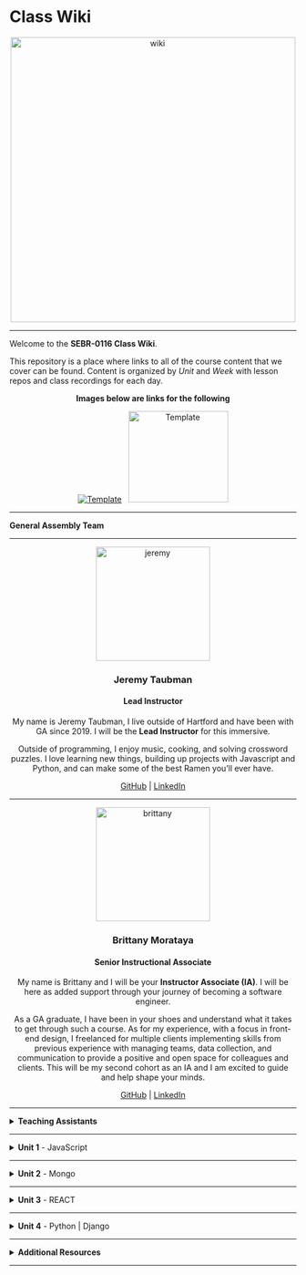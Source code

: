 # Class Wiki

<div align="center">
  <img src="https://i.imgur.com/WNe3NwE.png" alt="wiki" height="500">
</div>

___
Welcome to the <b>SEBR-0116 Class Wiki</b>.

This repository is a place where links to all of the course content that we cover can be found. Content is organized by <i>Unit</i> and <i>Week</i> with lesson repos and class recordings for each day.
<br>


<div align="center" display:"row">
<b>Images below are links for the following</b>




<a href="https://github.com/seir-/daily_js_challenges" target="_blank"><img src="https://i.imgur.com/W2YYUOPb.png" alt="Template"></a>  &nbsp; 
<a href="https://github.com/seir-123/cs_data_structures" target="_blank"><img src="https://i.imgur.com/Bq75otNm.png" alt="Template" height="160" width="175" ></a>
</div>



____
<strong>General Assembly Team</strong>



____

<div align="center">
  <img width="200px" src="https://i.imgur.com/xDwQZ7E.png" alt="jeremy">
  <h3>Jeremy Taubman</h3>
  <h4>Lead Instructor</h4>
  <p>My name is Jeremy Taubman, I live outside of Hartford and have been with GA since 2019. I will be the <b>Lead Instructor</b> for this immersive.</p>
  <p>Outside of programming, I enjoy music, cooking, and solving crossword puzzles. I love learning new things, building up projects with Javascript and Python, and can make some of the best Ramen you’ll ever have.</p>
  <span><a href="https://github.com/taubman33">GitHub</a> | <a href="https://www.linkedin.com/in/jeremy-taubman/">LinkedIn</a></span>
  <br>
</div>

____

<div align="center">
  <img width="200px" src="https://i.imgur.com/TkTJmAs.png" alt="brittany">
  <h3>Brittany Morataya</h3>
  <h4>Senior Instructional Associate</h4>
  <p>My name is Brittany and I will be your <b>Instructor Associate (IA)</b>. I will be here as added support through your journey of becoming a software engineer.</p>
  <p>As a GA graduate, I have been in your shoes and understand what it takes to get through such a course. As for my experience, with a focus in front-end design, I freelanced for multiple clients implementing skills from previous experience with managing teams, data collection, and communication to provide a positive and open space for colleagues and clients. This will be my second cohort as an IA and I am excited to guide and help shape your minds.</p>
  <span><a href="https://github.com/bmorataya3">GitHub</a> | <a href="https://www.linkedin.com/in/brittany-morataya/">LinkedIn</a></span>
  <br>
</div>


____


<details><summary><strong>Teaching Assistants</strong></summary><p>

<p>TAs will lead nightly study and debugging sessions that are <b>highly recommended</b> to attend.</p>

<div align="center">
  <img width="200px" src="" alt="">
  <h3>NAme/h3>
  <h4>Teaching Assistant</h4>
  <p>Aboue</p>
  <span><a href="https://github.com/kavdesilva">GitHub</a>  | <a href="https://www.linkedin.com/in/kristina-vanbergen-desilva/">LinkedIn</a></span>
  <br>
</div>

____



____
<details><summary><strong>Class Policies</strong></summary><p>

Below, you will find Class Policies and Requirements as laid out in Orientation and conveyed by the Instructional Team.  We compile them here for your reference and review.

</p>

<ul type="none">

<li><details><summary><strong>Code of Conduct</strong></summary><p>

<ul>
  <li>Foster a productive classroom environment.</li>
  <li>Treat others with respect and dignity.</li>
  <li>Remember that everyone is coming at this with a different background.</li>
  <li>Professionalism in all methods of communication, both in-person <i>and</i> online.
    <ul>
      <li>Slack is an extension of our on-campus community. We ask that you remain courteous, respectful, and professional while engaging on Slack.</li>
    </ul>
  </li>
  <li><b>Zero tolerance for plagiarism and cheating.</b></li>
</ul>

</p></details></li>

<li><details><summary><strong>Deliverable Submission Requirements</strong></summary><p>

<ul>
  <li>Deliverables must be submitted following the <a href="https://github.com/SEIR-123/template_pull_request">PR Guidelines</a>.</li>
  <li>Students must meet deliverable requirements for the submission to be marked as "Complete".</li>
  <li>Deliverables are <i>always</i> due the following class day at the beginning of class, unless otherwise stated.</li>
  <li>There is a grace period for re-submission or late submission.  All re-submits/late submits are due the <b>Monday following the week of assignment</b>.
    <ul>
      <li>Deliverables assigned on Fridays <b>do not</b> have a re-submit <i>or</i> late submit grace period.</li>
      <li>Deliverables submitted <i>after</i> the grace period <b>will not</b> be graded or accepted and will be marked as "Incomplete".</li>
    </ul>
  </li>
</ul>

</p></details></li>

<li><details><summary><strong>Graduation Requirements</strong></summary><p>

<ul>
  <li>Meet Project Requirements.
    <ul><li>Satisfactorily complete and present a project for <i>each</i> of the <b>4</b> units.</li></ul>
  </li>
  <li>Submit and complete a <i>minimum</i> of <b>80%</b> of deliverables (labs, homework, etc.).</li>
  <li>Adhere to attendance policy.
    <ul>
      <li>Students are allowed <b>3</b> absences over the <i>entire</i> course.</li>
      <li><b>3</b> tardies or early departures equals <b>1</b> absence.</li>
      <li>Tardy policy <i>includes</i> Outcomes participation.</li>
    </ul>
  </li>
</ul>

</p></details></li>

<li><details><summary><strong>A Note on Plagiarism</strong></summary><p>

<ul>
  <li>Plagiarism is a serious offense and grounds for immediate withdrawal.</li>
  <li>You are encouraged to ask others, including students, instructors, and sites like <i>Stack Overflow</i> for help. However, it is <b><i>not acceptable to copy</i></b> another persons code and submit it as your own. More importantly, it is detrimental to your own learning and growth.</li>
  <li>Small snippets of code that solve small problems taken from sites like <i>Stack Overflow</i> are generally an exception to this rule. If you aren't sure, it is your responsibility to <b><i>ask your instructor</i></b>. To be on the safe side, we ask that you credit the person/resource you got the code from in a comment, and let an instructor take a look at it.</li>
</ul>

</p></details></li>

Observed Holidays

<p>
The following dates are observed Holidays for this immersive.  There will be no class days on or within any of the date ranges listed below.  These will not decrease the overall length of the immersive, but add on additional replacement days to the end to fulfill the 12 weeks. If you have any questions regarding Holidays, or have a special circumstance, please don't hesitate to reach out to your instructional team.
</p>

| Holiday | Date(s) |
|:---:|:---:|
| January 15th| February 19th |
| March 29th | April 1st |


</details>
____

# Class Schedule

### Unit 1 - 
	Week 1 - JS, DOM Manipulation
	Week 2 - JS Higher Order Functions, OOP, API calls + Axios
	Week 3 - Project 1 (API Call / JS Game)

### Unit 2 - 
	Week 4 -Mongo, Mongoose, Express
	Week 5 -  Mongoose with Express, Full Stack Development
	Week 6 - Project 2 (Mongoose /  Axios)

### Unit 3 -
	Week 7 -  React Basics, React Hooks
	Week 8 -  React Router and Axios
	Week 9 - Group MERN Stack Project

### Unit 4 -
	  Week 10 - Python, Django
	  Week 11 - Django Serializers, Group Hackathon
	  Week 12 - Capstone Project  


</p></details></li>

____

<details><summary><strong>Unit 1</strong> - JavaScript</summary><p>

<ul type="none">

  <li><details><summary><strong>Week 1</strong></summary><p>

  <p>
  In Week 1, we review the fundamental concepts of <b>JavaScript</b> along with introducing <b>git</b> workflow, <b>terminal</b> commands, and writing professional <b>markdown</b> files. We also learn about the <b>JavaScript DOM</b> and how to use <b>events</b> to affect it.
  </p>

  | Monday | Tuesday | Wednesday | Thursday | Friday |
  |:---:|:---:|:---:|:---:|:---:|
  |HOLIDAY | Introductions | [JS Intro- Datatypes](https://github.com/SEBR-0116/u1_js_intro_datatypes/blob/main/README.md)  | [Functions and Scopes](https://github.com/SEBR-0116/u1_js_functions_and_scope/blob/main/README.md) | [DOM Events](https://github.com/SEBR-0116/u1_lesson_js_dom_events)
  |   |[CLI Intro](https://github.com/SEBR-0116/u1_CLI_intro)  | [Arrays](https://github.com/SEBR-0116/u1_js_arrays/blob/main/README.md)   |[Functions Lab](https://github.com/SEBR-0116/u1_functions_lab/blob/main/README.md) | [Color Switcher](https://github.com/SEBR-0116/u1_lab_dom_color_switcher)
  |  |[InstallFest](https://github.com/SEBR-0116/u1_Installfest)   |[Control Flow](https://github.com/SEBR-0116/u1_js_control_flow/blob/main/README.md)    |[Array Iterators](https://github.com/SEBR-0116/u1_array_iterators) | [JS Dots Game Lab](https://github.com/SEBR-0116/u1_lab_dom_dots)| 
  |  |[Git](https://github.com/SEBR-0116/u1_lesson_git_intro) |[Data Types Practice](https://github.com/SEBR-0116/U1_data_types_practice)    | [HOF Lab](https://github.com/SEBR-0116/u1_lab_HOF_lab/tree/main)  |[Connect Four](https://github.com/SEBR-0116/u1_hw_Connect_four/blob/main/README.md) |  |
  |  |[Git PAT](https://github.com/SEBR-0116/u1_git_PAT)  |[CYOA](https://github.com/SEBR-0116/u1_hw_control_flow_adventure/tree/main)  | [CodeWars Challenges](https://github.com/SEBR-0116/u1_hw_codewars_challenges/blob/main/README.md)  | [Tic Tac Toe](https://github.com/SEBR-0116/u1_hw_tic_tac_toe)
  |  |[Command Line Practice](https://github.com/SEBR-0116/u1_hw_star_wars-1/blob/main/README.md) | | Flex| [Connect 4](https://github.com/SEIR-0911/u1_hw_Connect_four)  |

  <ul type="none">

  <li><details><summary>Class Recordings</summary><p>

  | Monday | Tuesday | Wednesday | Thursday | Friday |
  |:---:|:---:|:---:|:---:|:---:|
  | [Holiday]()| [Recording](https://generalassembly.zoom.us/rec/share/LS12mi2nEiAzx22_uOLbVeNbnpdy9ktwX95QP0cethTFjF7NUgx2IzTXBzVIiHjY.-PykKpNMGSfExl1X)|[Recording](https://generalassembly.zoom.us/rec/share/pn_Tgtmwtu3wxdTGKX6J5LaxRpOywb6bFHR7_bN84RfHxPPvx2JFkgNrjOzZkVTU._RFrpvKDU5yoFm9F)| [Recording](https://generalassembly.zoom.us/rec/share/Nk1O-Px8PRCWcDHTl6kXnP9UHUurATJcZ5RVbladq5YocPuHUG9S5u006kTQbq0t.gHa-edWFDkeDdQrF)| [Recording](https://generalassembly.zoom.us/rec/share/1ur2fKnuqh2X-sfiO-78_JvwtLu8A6fkpEUe2O6KWQzknHrSJszN3yALvTTOt3v8.Z5MnZnprVWjiAoPc)|
  | Passcode: ``  | Passcode: `j?6r#$r!` | Passcode: `Ba?n28%J` | Passcode: `5BdD!T0` | Passcode: `Vbe0Nhm*` |

  </p></details></li>

  </ul>

  ___
  </p></details></li>

  <li><details><summary><strong>Week 2</strong></summary><p>

  <p>
  In Week 2, we practice more <b>DOM Manipulation</b> and are introduced to <b>Daily JavaScript Challenges</b> and basic algorithmic problem-solving. We learn about <b>ES6</b> syntax along with <b>Higher Order Functions</b> and <b>Object Oriented Programming</b> in JavaScript. At the end of the week, we learn how to call on external data sources with <b>APIs</b>.
  </p>

 
  | Monday | Tuesday | Wednesday | Thursday | Friday |
|:---:|:---:|:---:|:---:|:---:|
|  [JS Objects](https://github.com/SEBR-0116/u1_lesson_js_objects/blob/main/README.md) |Wireframing| [Responsive CSS](https://github.com/SEBR-0116/u1_responsive_css/blob/main/README.md)  | [Weather API Lab](https://github.com/SEBR-0116/u1_lab_weather-api/blob/main/README.md) | Project Week Starts|
|[Jurassic Object Lab](https://github.com/SEBR-0116/u1_lab_jurassic_objects/blob/main/README.md)|   [Intro to APIs](https://github.com/SEBR-0116/u1_axios-api-intro) | [Resume Lab](https://github.com/SEIR-0911/u1_lab_personal_resume)  | | [Prompt 1](https://github.com/SEBR-0116/u1_project_prompt/blob/main/README.md) ||
  |[ES6 Syntax](https://github.com/SEBR-0116/u1_lesson_ES6) |[Poke'mon Lab](https://github.com/SEBR-0116/u1_pokemon-api-lab/blob/main/README.md)   | OUTCOMES |Deployment  |  |  
  | [Calculator](https://github.com/SEBR-0116/u1_JS_calculator_lab/tree/main)  |  ||  |  |
  

 <ul type="none">



 <li><details><summary>Class Recordings</summary><p>


| Monday | Tuesday | Wednesday | Thursday | Friday |
 |:---:|:---:|:---:|:---:|:---:|
| [Recording](https://generalassembly.zoom.us/rec/share/1Dm6q1E7J2_YUtGfxEvMU6d2CgduTRyOozASf0jROuq4kNBaVsCFh3xumHNYMR9x.x-cL3kb4PAqLVZ0m)|[Recording]() | [Recording]() |  [Recording]() | [Recording]()|
 | Passcode:`h%sx5&JV`  | Passcode:``| Passcode:`` | Passcode: `` | Passcode: `` | 

 </p></details></li>
 
  </ul>

  </p></details></li>

</p></details>
  

___
   
   
<details><summary><strong>Unit 2</strong> - Mongo </summary><p>

<ul type="none">

  <li><details><summary><strong>Week 4</strong></summary><p>

   <p>
     In Week 4, we learn all about <b>Mongo</b> with <b>Express</b>. We learn the concepts of <b>associations</b>, <b>data</b>, and about <b>routes & conteollers</b>. 
  </p>


| Monday | Tuesday | Wednesday | Thursday | Friday |
  |:---:|:---:|:---:|:---:|:---:|
 <!-- | [Mongo Install](https://github.com/SEBR-0116/u2_lesson_mongo_install/blob/main/README.md)|[Mongoose Data](https://github.com/SEBR-0116/u2_lesson_mongoose_data_model-1) | [Express Full Stack Demo](https://github.com/SEBR-0116/express_full_stack_demo) | [ERD](https://github.com/SEBR-0116/u2_lesson_ERD) | [Express from Scratch](https://github.com/taubman33/u2_lab_express_api/blob/main/README.md)  ||
  | [Mongo Command](https://github.com/SEBR-0116/u2_lesson_mongoDB/blob/main/README.md) | [Mongoose Associations](https://github.com/SEBR-0116/u2_lesson_mongoose_associations/tree/main) | [Express Intro](https://github.com/SEBR-0116/u2_express_intro_and_middleware/tree/main)  | [Express Controller](https://github.com/SEBR-0116/u3_lesson_express_controllers/blob/main/README.md) | [Mongoose w/Express](https://github.com/SEBR-0116/u2_lesson_mongoose_express) |
  | [Mongo Lab](https://github.com/SEIR-0508/u2_lab_mongoDB_sneakers/tree/main)  |  [Mongoose Lab](https://github.com/SEBR-0116/u2_mongoose_lab/blob/main/README.md) |[Express Routes](https://github.com/SEBR-0116/u3_lesson_express_routing/blob/main/README.md)|  | [Mongoose Plants](https://github.com/SEBR-0116/u2_hw_mongoose_plants/blob/main/README.md)  |
  |[Atlas Set up](https://github.com/SEBR-0116/u2_mongo_atlas_setup/blob/main/README.md)   | |[Express Fruits](https://github.com/SEBR-0116/express_fruits/blob/main/readme.md)  |  |  |
  | [Mongo Burgers](https://github.com/SEBR-0116/u2_hw_mongo_burgers)  || OUTCOMES ||  |
  |  | |  |  |  | -->

<ul type="none">

 

  <li><details><summary>Class Recordings</summary><p>

| Monday | Tuesday | Wednesday | Thursday | Friday |
  |:---:|:---:|:---:|:---:|:---:|
 <!-- | [Recording](https://generalassembly.zoom.us/rec/share/KojBx5iid6CQ9MYIamujd_8QfxfmiC2pftExgGZ9Bvh4DhXIPxVaJg5cSzz-L1JE.vOdp6Lqj3JWhiK8p) | [Recording](https://generalassembly.zoom.us/rec/share/ZUXppiomUy9iI2h2lALlb2nhRUQcvpSJDtxFJ3IobDx_tB8MlKTzXqnyOQtNF1HD.AVmQTJO2cr7zXTEz) | [Recording]() | [Recording](https://generalassembly.zoom.us/rec/share/MAX9zoNVjUa9UOk-cFGNLpVkrMEoPyJ7m7K3EbioIhS8g_koT_Uv_yB_18WYYwkG.mZ1Bzesmz7OTXOGB) | [Recording]() |
  | Passcode: `1#6APOT%` | Passcode: `9@xxf0?@` | Passcode: `` | Passcode: `k+gv3m?W` | Passcode: `` | -->

  </p></details></li>

  </ul>

  ___
  </p></details></li>

  <li><details><summary><strong>Week 5</strong></summary><p>

  <p>
  In Week 5 we continue to work with Express from scratch, Authorization and following it up with a full stackathon for practice
  </p>


| Monday | Tuesday | Wednesday | Thursday | Friday |
 <!-- |:---:|:---:|:---:|:---:|:---:|
  | [Express/Mongoose Review](https://github.com/SEBR-0116/u2_heroes_and_villains_api/tree/main) | [Group Git](https://github.com/SEBR-0116/u2_lesson_group_git) | Stackathon day | Presentations  | [Project 2](https://github.com/SEBR-0116/project2/blob/main/README.md) |
  | [Express fron Scratch](https://github.com/taubman33/u2_lab_express_api/blob/main/README.md) |  [Reg ex (optional)](https://github.com/SEBR-0116/u2_lesson_regEx_js/tree/main)| OUTCOMES |  [Project 2 setup](https://github.com/SEBR-0116/project2/blob/main/README.md)    ||
  | |[OAuth (optional)](https://github.com/SEBR-0116/u2_lesson_oAuth) |   | |  |
  |  | Stackaton Day 1 | |  |  |-->
 


  <li><details><summary>Class Recordings </summary><p>

| Monday | Tuesday | Wednesday | Thursday | Friday |
  |:---:|:---:|:---:|:---:|:---:|
 <!-- | [Recording]() | [Recording]() | [Recording]() | [Recording]() | [Recording](https://generalassembly.zoom.us/rec/share/JUgAoH5tc3metfg--hbDVq87qrDH35L9NSFgDQ_DSaRKMNyb3JtMFZ5X21HthGrF.04HUrTQwqzTbZxDT) |
  | Passcode: `` | Passcode: `` | Passcode: `` | Passcode: `` | Passcode: `7*+Zxm%Z` |-->
 
  </p></details></li>
  
  </ul>

  </p></details></li>

</p></details>

 


___
<details><summary><strong>Unit 3</strong> - REACT </summary><p>

<ul type="none">

  <li><details><summary><strong>Week 7</strong></summary><p>

  <p>
  In Week 7 we learn all about React and what an amazing JavaScript library it can be for developers. We learn the concepts of components, props, and about React Hooks and functional components. We learn about useState and how to use it to manage our state within our apps. We also get into how we can use useEffect to make axios calls in our React apps. Finally, at the end of the week, we learn React Router, a powerful tool for navigating around our virtual DOM.
  </p>

 
 | Monday | Tuesday | Wednesday | Thursday | Friday |
  |:---:|:---:|:---:|:---:|:---:|
  <!--| [Intro to React](https://github.com/SEBR-0116/u3_lesson_intro_to_react/blob/main/README.md)| [React Router](https://github.com/SEBR-0116/u3_react_router_intro/blob/main/README.md)  |[Component hierarchy Diagram](https://github.com/SEBR-0116/u3_lesson_component_hierarchy/blob/main/README.md) |  [Reat State](https://github.com/SEBR-0116/u3_lesson_state_and_hooks) | [UseEffect](https://github.com/SEBR-0116/u3_lesson_useEffect/tree/main) | 
  |[LOTR Lab](https://github.com/SEBR-0116/u3_lab_react_LOTR/blob/main/README.md)| [Mapping Components](https://github.com/SEBR-0116/u3_lesson_react_mapping_components-1)  | [Portfolio](https://github.com/SEBR-0116/u3_react_portfolio_lab) |  [Likes Lab](https://github.com/SEBR-0116/u3_lab_likes) | [React API's](https://github.com/SEBR-0116/u3_lesson_react_APIs) |
  |[Korilla Lab](https://github.com/SEBR-0116/u3_react_Korilla_receipts/tree/main)| [Mapping Lab](https://github.com/SEBR-0116/u3_lab_mapping_contacts/blob/main/README.md)| OUTCOMES   | [React Forms](https://github.com/SEBR-0116/u3_react_forms/tree/main)    | [SWAPI Axios Lab](https://github.com/SEBR-0116/u3_react_axios_lab/blob/main/README.md) |
  | | [Mapping Movies](https://github.com/SEBR-0116/u3_hw_movie_mapping) |  | [Groceries Lab](https://github.com/SEBR-0116/u3_lab_groceries) |  |
  |  |  |  | [ATM Lab](https://github.com/SEBR-0116/u3_lab_react_ATM) | |
|||| [Password Validator](https://github.com/SEBR-0116/u3_lab_password_validator/blob/main/README.md) | |
| | | | |-->


  <ul type="none">

 
 
 <li><details><summary>Class Recordings</summary><p>

| Monday | Tuesday | Wednesday | Thursday | Friday |
  |:---:|:---:|:---:|:---:|:---:|
  <!--| [Recording](https://generalassembly.zoom.us/rec/share/WD_KuZz8-nKMuJo9vjZ8C0wmowgQrK9Iat9lVlBhJYXRYQgetRjnNawgpoArvTId.JjVBK8qbu6vf_LJ4) | [Recording](https://generalassembly.zoom.us/rec/share/BE7muJb-EOzojTb6NShYuoy4E8V6XpSmzEMYslxDdmp2nWtXWFShCjbv1dsAH_Sc.Z3hTUcwBXz4ediqP)| [Recording](https://generalassembly.zoom.us/rec/share/td28MAQhMXjq-ovIe-I-sS-WKYOu5Rl15PnjOKGOJXhuAn1fZFLmeFxbnOA16WEe.Ie3qcebXLoLDbCm1) | [Recording](https://generalassembly.zoom.us/rec/share/OqiPqbHElrAowsfO7jKCO7MMyeIxT7yWI5wlV5HEBhH9ZCQbVyflKOiBIoqCf13o.SldeSPzNrNgskygm) | [Recording] |
  | Passcode: `6mn6U3#m` | Passcode: `b5GM?30d` |  Passcode: `E^yB7HWy` | Passcode: `@6fiwG!m` |  Passcode: `` -->

  </p></details></li>

  </ul>

  ___
  </p></details></li>



  <li><details><summary><strong>Week 8</strong></summary><p>

  <p>
  In Week 8, we continue to work with React Functional Components, learning about some amazing Hooks like useEffect and useContext, as well as two powerful libraries, Axios and the React Router
  </p>

 
 | Monday | Tuesday | Wednesday | Thursday | Friday |
  |:---:|:---:|:---:|:---:|:---:|
 <!-- |[Router II](https://github.com/SEBR-0116/u3_lesson_react_router) [UseEffect](https://github.com/SEBR-0116/u3_lesson_useEffect) | [useContext](https://github.com/seir-123/u2_lesson_useContext) | Hackathon| Hackathon | Hackathon Presentations |
  |[Router Lab](https://github.com/SEBR-0116/u3_lab_react_router)    |[Context Lab](https://github.com/seir-123/u2_react_useContext_lab)  |OUTCOMES |  [Project 3 prompt](https://github.com/seir-123/project2_prompt/blob/main/README.md)  |  |
  | | [React States Lab](https://github.com/SEBR-0116/u3_react_states_lab/blob/main/README.md) |  | ||
| | [FrontEnd Hackathon](https://github.com/SEBR-0116/u3_lab_react_axios_foodE/blob/main/README.md) |  | ||
| | Axios Lab II |  | ||-->
  

  <ul type="none">

  <li><details><summary>Class Recordings</summary><p>

| Monday | Tuesday | Wednesday | Thursday | Friday |
  |:---:|:---:|:---:|:---:|:---:|
  <!--| [Recording](https://generalassembly.zoom.us/rec/share/p1ul2ouA1Wo2Era8Tf1ja_rixy4frrdhnWL5IyQ7YCUi7Yd1Bn5gHSmrXg0OYKYo.1LjwcBW95kxEIGvV)  |[Recording](https://generalassembly.zoom.us/rec/share/_Xj_AB91EX6zVySs6aggzHlR-GZ5RRFg2ag0kMELwiIiGL9kaUv1K7xYsW1Q5p1m.YChwkc4l74at_ihM)  | No Recording | [Recording](https://generalassembly.zoom.us/rec/share/zxRBA7NE31gSDoGHaV2mHWiuOLOBbOnOKTL6EpWaCklOi3H5CccqBbJ3xSDpECY.GLSrAdp6brFTSy09) |No Recording|
  | Passcode: `1ZKBjbh*` | Passcode: `^Bm9Ys1u` |  | Passcode: `kmW=BN03`  |  | -->

 </p></details></li>
  
  </ul>

  </p></details></li>

</p></details>

 


___
<details><summary><strong>Unit 4</strong> -  Python | Django</summary><p>

<ul type="none">

  <li><details><summary><strong>Week 11</strong></summary><p>

  <p>
  In Week 11, we are introduced to <b>Python</b> and learn about <b>functions</b>, <b>control flow</b>, <b>loops</b>, and <b>dictionaries</b>. We continue with Python through the week by learning about <b>tuples</b> and <b>OOP</b>. 
  </p>

 
| Monday | Tuesday | Wednesday | Thursday | Friday |
  |:---:|:---:|:---:|:---:|:---:|
 <!-- | Presentations |[Intro to Python](https://github.com/SEBR-0116/u4_lesson_python_intro)  | [Python OOP](https://github.com/SEBR-0116/u4_lesson_python_OOP)  | [Django Install](https://github.com/SEBR-0116/u4_lesson_django_intro)  |[Django Serializer](https://github.com/SEBR-0116/u4_lesson_django_REST_API) |
  | [SQL intro](https://github.com/SEBR-0116/u4_lesson_SQL_intro/tree/main)  | [Python Functions](https://github.com/SEBR-0116/u4_lesson_python_functions/tree/main)  |[Polyglot Workshop](https://github.com/SEBR-0116/u4_polyglot_challenge/tree/main) | [Django Practice I](https://github.com/SEBR-0116/u4_lab_nostaldja)  |[Django practice II](https://github.com/SEBR-0116/u4_lab_django_REST_API)  |
  |[SQL Lab](https://github.com/SEBR-0116/u4_lab_SQL_practice/tree/main) |[Python Control Flow](https://github.com/SEBR-0116/u4_lesson_python_control_flow/tree/main)   |[Py Pac Poe](https://github.com/SEBR-0116/u4_py_pac_pie/blob/main/README.md)   |[Django Admin Stylist](https://unfoldadmin.com/) | |
  |[SQL Joins](https://github.com/SEBR-0116/u4_lab_SQL_joins/blob/main/ReadMe.md) | [Python Lists & Loops](https://github.com/SEBR-0116/u4_lesson_python_lists_loops/tree/main)   |[State Capitals](https://github.com/SEBR-0116/u4_python_capitals_lab/blob/main/README.md) [Codewars](https://github.com/SEBR-0116/u4_python_challenges/tree/main)  | OUTCOMES | |
|[SQL Joins LAB](https://github.com/SEBR-0116/u4_lab_SQL_joins/blob/main/ReadMe.md) |[Python Dictionaries](https://github.com/SEBR-0116/u4_lesson_python_dictionaries/tree/main)| [CVS Parser Lab](https://github.com/SEBR-0116/u4_lab_python_CSV_parser)|||
|[Carmen San Diego](https://github.com/SEBR-0116/u4_hw_carmen_sandiego)|[Codewae Challenges](https://github.com/SEIR-0508/u4_python_challenges/tree/main)|[Smash Bros](https://github.com/SEBR-0116/u4_hw_python_smash_bros) |||-->

   <ul type="none">

  <li><details><summary>Class Recordings</summary><p>

| Monday | Tuesday | Wednesday | Thursday | Friday |
  |:---:|:---:|:---:|:---:|:---:|
 <!-- | [Recording]() | [Recording]()| [Recording]() | [Recording]() | [Recording]()|
  | Passcode: `` | Passcode: `` | Passcode: ``|Passcode: `` | Passcode: `` |-->

   </p></details></li>

  </ul>

  ___
  </p></details></li>



  <li><details><summary><strong>Week 12</strong></summary><p>


  <p>
  In Week 12, We get a quick intro to <b>Django</b> and how to set up <b>views</b>. At the end of the week, we begin our <b>Capstone Project</b>!
  </p>


| Monday | Tuesday | Wednesday | Thursday | Friday |
  |:---:|:---:|:---:|:---:|:---:|
  <!--| [Django Full STackathon](https://github.com/seir-123/u4_django_fullstack/) |[Django Full STackathon](https://github.com/seir-123/u4_django_fullstack/)  | HOLIDAY  | HOLIDAY | HOLIDAY |
  | | | |  | |-->
  

  <ul type="none">

  <li><details><summary>Class Recordings</summary><p>

 <!-- | Monday | Tuesday | Wednesday | Thursday | Friday |
  |:---:|:---:|:---:|:---:|:---:|
  | [Recording](https://generalassembly.zoom.us/rec/share/h-9ngB5u1uEx5zSesSveCLwLqBJrFkBk9mtyfNKBNI3bzuSjiHPtdX_jyQIIvuc4.eKNgftyhkYl6ErIg) | [Recording](https://generalassembly.zoom.us/rec/share/fTTWYzAbEqvGm0iwI96-T-_n9pJKFEwEEnx3eLOvZzEXlXj2ARXUB1g3iy0gDZ-T.whN7L2OIyZO4ZfrP) | No Recording | No Recording | No Recording |
  |Passcode: `xzkxF+i8`  | Passcode: `2fS9fP#N` |  |  |  | -->

  </p></details></li>

  
  </p></details></li>

  

 
  </p></details></li>

  </ul>

  </p></details></li>

</p></details>

___

<details><summary><strong>Additional Resources</strong></summary><p>

Below is a list of additional resources that were hand-picked by your instructors. If you find that you don't have the time during the immersive, these resources will still help to solidify your understanding of key concepts after graduation.

  <ul type="none">
    
  <li><details><summary><strong>Tools</strong> - things to make you more efficient</summary><p>

  - [Rectangle](https://rectangleapp.com/)
  - [Magnet](https://apps.apple.com/us/app/magnet/id441258766?mt=12)
  - [Spectacle](https://www.spectacleapp.com/)
  - [Trello](https://trello.com/)
  - [Airtable](https://www.airtable.com/)
  - [Asana](https://asana.com/)
  - [Freehand](https://www.invisionapp.com/freehand)
  - [LucidChart](https://www.lucidchart.com/pages/)
  - [draw.io](https://app.diagrams.net/)
  - [Whimsical](https://whimsical.com/)
  - [Canva](https://www.canva.com/)
  - [Figma](https://www.figma.com/)
  
  </p></details></li>

  <li><details><summary><strong>Practice</strong> - sites to hone your skills</summary><p>

  - [Codeacademy](https://www.codecademy.com/catalog)
  - [freeCodeCamp](https://www.freecodecamp.org/learn/)
  - [Codewars](https://www.codewars.com)
  - [Udemy](https://www.udemy.com/)
  - [Programiz](https://www.programiz.com/)
  - [#JavaScript30](https://javascript30.com/)
  - [CSS Battle](https://cssbattle.dev/)
  - [CSS Diner](https://flukeout.github.io/)
  - [Flexbox Froggy](https://flexboxfroggy.com/)
  - [Grid Garden](https://cssgridgarden.com/)
  - [Flexbox Zombies](https://mastery.games/flexboxzombies/)
  - [Flexbox Defense](http://www.flexboxdefense.com/)
  - [Screeps](https://screeps.com/)
  - [UX Design Masterclass](https://uxdesignmasterclass.com/)
  
  </p></details></li>

  <li><details><summary><strong>Bookmarks</strong> - must-have resources</summary><p>
  
  - [W3Schools](https://www.w3schools.com/)
  - [CSS Tricks](https://css-tricks.com/)
  - [MDN Web Docs](https://developer.mozilla.org/en-US/)
  - [Stack Overflow](https://stackoverflow.com/)
  - [Eloquent JavaScript](https://eloquentjavascript.net/)
  
  </p></details></li>

  <li><details><summary><strong>Reading</strong> - helpful articles and topics</summary><p>

  - [10 Need-to-know Mac Terminal Commands](https://scotch.io/bar-talk/10-need-to-know-mac-terminal-commands)
  - [Rubber Duck Debugging](https://rubberduckdebugging.com/)
  - [Medium: What Is An API?](https://medium.com/free-code-camp/what-is-an-api-in-english-please-b880a3214a82)
  - [Medium: Higher Order Functions](https://medium.com/javascript-in-plain-english/4-must-know-higher-order-functions-in-javascript-411f85545881)
  - [Medium: Local Git Repos vs Remote Repos](https://medium.com/swlh/git-local-repo-and-github-remote-repo-eae1c948fbf5)
  - [Medium: Explaining API's](https://medium.com/javascript-in-plain-english/many-developers-struggle-with-explaining-apis-20a071d74596)
  - [Naming Conventions in Database Modeling](https://vertabelo.com/blog/naming-conventions-in-database-modeling/)
  - [JSON Web Tokens](https://jwt.io/introduction/)
  
  </p></details></li>

  <li><details><summary><strong>Documentation</strong> - commonly used tech docs</summary><p>

  - [MDN JavaScript Docs](https://developer.mozilla.org/en-US/docs/Web/JavaScript/Guide)
  - [W3Schools CSS Docs](https://www.w3schools.com/cssref/default.asp)
  - [React Docs](https://reactjs.org/docs/getting-started.html)
  - [Mongoose Docs](https://mongoosejs.com/)
  - [PostgreSQL](https://www.postgresql.org/docs/)
  - [Sequelize Docs](https://sequelize.org/docs/v6/)
  - [Python Docs](https://docs.python.org/3/)
  - [Django Docs](https://docs.djangoproject.com/en/4.0/)

  </p></details></li>

  <li><details><summary><strong>Cheatsheets</strong> - quick references</summary><p>

  - [Mac Terminal Commands Cheatsheet](https://www.makeuseof.com/tag/mac-terminal-commands-cheat-sheet/)
  - [OhMyZsh Cheatsheet](https://github.com/ohmyzsh/ohmyzsh/wiki/Cheatsheet)
  - [VSCode Keyboard Shortcut Cheatsheet](https://code.visualstudio.com/shortcuts/keyboard-shortcuts-macos.pdf)
  - [Markdown Cheatsheet](https://www.markdownguide.org/cheat-sheet/)
  - [JavaScript Cheatsheet](https://websitesetup.org/javascript-cheat-sheet/)
  - [ES6 Cheatsheet](https://devhints.io/es6)
  - [ERD Cheatsheet](https://drive.google.com/file/d/0B_spkK3eZiHmZTZhczVTaVZxUFU/view?resourcekey=0-pvJ1STXJ4xEpjqpFWQtUhg)
  - [iOS Resolutions](http://iosres.com/)
  - [Flexbox Playground](https://codepen.io/GAmarketing/pen/QWWJvLx)
  - [Layoutit!](https://grid.layoutit.com/)
  - [Named Colors & Hex Equivalents](https://css-tricks.com/snippets/css/named-colors-and-hex-equivalents/)
  - [Regex Cheatsheet](https://www.rexegg.com/regex-quickstart.html)
  
  </p></details></li>

  <li><details><summary><strong>Deployment</strong> - get your projects online</summary><p>

  - [Surge](https://surge.sh/)
  - [Heroku](https://www.heroku.com/)
  - [Netlify](https://www.netlify.com/)
  - [Vercel](https://vercel.com/)
  - [AWS](https://aws.amazon.com/codedeploy/)
  
  </p></details></li>

  <li><details><summary><strong>CSS Libraries</strong> - Use differet libraries to vamp up your apps</summary><p>

  - [Nostalgic](http://nostalgic-css.github.io/)
  - [Jdan](http://jdan.github.io/)
  - [Bootstrap](https://getbootstrap.com/)
  - [Kushagra](http://kushagra.dev/)
  - [Tachyons](http://tachyons.io/)
  - [Bulma](https://bulma.io/)
  - [Foundation](https://foundation.zurb.com/)
  - [Skeleton](http://getskeleton.com/)
  - [Groundwork](https://groundworkcss.github.io/)
  - [Victory Chart Visualizations](https://formidable.com/open-source/victory/)
  - [TailwindCSS](https://tailwindcss.com/)
  - [Material UI](https://mui.com/)
  - [Materialize](https://materializecss.com/)
  - [Semantic UI](https://semantic-ui.com/)
  - [React MD](https://mlaursen.github.io/react-md-v1-docs/#/)
  - [React Suite](https://rsuitejs.com/)
  - [React Rainbow](https://react-rainbow.io/)
  
  </p></details></li>

  <li><details><summary><strong>Animations, Images, Sounds, Fonts & Icons</strong> - Add fun CSS to your projects</summary><p>

  - [Animate Style](https://animate.style/) - animations
  - [CSS Wand](https://www.csswand.dev/) - animations
  - [Wah.css](http://www.joerezendes.com/projects/Woah.css/) - animations
  - [LottieFiles](https://lottiefiles.com/) - animations
  - [500+ icons](https://css.gg/) - icons
  - [Font Awesome](https://fontawesome.com/?from=io) - icons
  - [iconFinder](https://www.iconfinder.com/) - icons
  - [Google Fonts](https://fonts.google.com/) - fonts
  - [Font Joy](https://fontjoy.com/) - fonts
  - [WebFont Generator](https://www.fontsquirrel.com/tools/webfont-generator) - fonts
  - [CSS Gradient](https://cssgradient.io/) - gradients
  - [Trianglify](https://trianglify.io/) - poly backgrounds
  - [Unsplash](https://unsplash.com/) - images
  - [Pixabay](https://pixabay.com/) - images
  - [opengameart](https://opengameart.org/) - images
  - [imgur](https://imgur.com/) - images
  - [Itch](http://itch.io/) - images
  - [Zap Splat](http://zapsplat.com/) - sounds
  - [Open Game Art](https://opengameart.org/content/library-of-game-sounds) - sounds
  - [FreeSound.org](https://freesound.org/) - sounds
  
  </p></details></li>

  <li><details><summary><strong>Color Palletes</strong> - Color match or check out color schemes</summary><p>

  - [Color Hunt](https://colorhunt.co/)
  - [Flat UI Colors](https://flatuicolors.com/)
  - [Coolors](https://coolors.co/)
  - [Color palette Generator](https://www.canva.com/colors/color-palette-generator/)
  - [Happy Hues](https://www.happyhues.co/)
  - [Materialui](https://www.materialui.co/flatuicolors)
  - [Adobe Color](https://color.adobe.com/create/color-wheel)
  
  </p></details></li>
    
  <li><details><summary><strong>YouTube Channels</strong> - watch and learn</summary><p>

  - [Net Ninja](https://www.youtube.com/channel/UCW5YeuERMmlnqo4oq8vwUpg)
  - [Fireship](https://www.youtube.com/c/Fireship)
  - [Hussein Nasser](https://www.youtube.com/channel/UC_ML5xP23TOWKUcc-oAE_Eg)
  - [Programming with Mosh](https://www.youtube.com/user/programmingwithmosh)
  - [GitHub Training & Guides](https://www.youtube.com/githubguides)
  - [Web Dev Simplified](https://www.youtube.com/channel/UCFbNIlppjAuEX4znoulh0Cw)
  
  </p></details></li>

</p></details>

___
